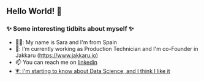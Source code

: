## Hello World! 👋

### ✨ Some interesting tidbits about myself ✨
- 👱‍♀️: My name is Sara and I'm from Spain 
- 🔭: I’m currently working as Production Technician and I'm co-Founder in Jakkaru (https://www.jakkaru.io)
- 📫 You can reach me on <a href="linkedin.com/in/saadgoi">linkedin
- 💗: I'm starting to know about Data Science, and I think I like it 
